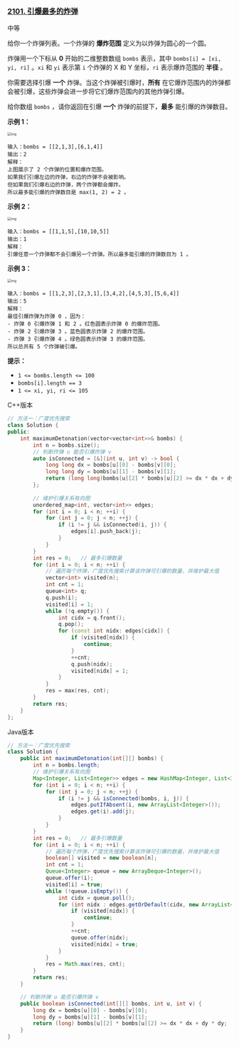 ### [2101. 引爆最多的炸弹](https://leetcode.cn/problems/detonate-the-maximum-bombs/)

中等 

给你一个炸弹列表。一个炸弹的 **爆炸范围** 定义为以炸弹为圆心的一个圆。

炸弹用一个下标从 **0** 开始的二维整数数组 `bombs` 表示，其中 `bombs[i] = [xi, yi, ri]` 。`xi` 和 `yi` 表示第 `i` 个炸弹的 X 和 Y 坐标，`ri` 表示爆炸范围的 **半径** 。

你需要选择引爆 **一个** 炸弹。当这个炸弹被引爆时，**所有** 在它爆炸范围内的炸弹都会被引爆，这些炸弹会进一步将它们爆炸范围内的其他炸弹引爆。

给你数组 `bombs` ，请你返回在引爆 **一个** 炸弹的前提下，**最多** 能引爆的炸弹数目。

**示例 1：**

<img src="https://assets.leetcode.com/uploads/2021/11/06/desmos-eg-3.png" alt="img" style="zoom: 50%;" />

```
输入：bombs = [[2,1,3],[6,1,4]]
输出：2
解释：
上图展示了 2 个炸弹的位置和爆炸范围。
如果我们引爆左边的炸弹，右边的炸弹不会被影响。
但如果我们引爆右边的炸弹，两个炸弹都会爆炸。
所以最多能引爆的炸弹数目是 max(1, 2) = 2 。
```

**示例 2：**

<img src="https://assets.leetcode.com/uploads/2021/11/06/desmos-eg-2.png" alt="img" style="zoom:50%;" />

```
输入：bombs = [[1,1,5],[10,10,5]]
输出：1
解释：
引爆任意一个炸弹都不会引爆另一个炸弹。所以最多能引爆的炸弹数目为 1 。
```

**示例 3：**

<img src="https://assets.leetcode.com/uploads/2021/11/07/desmos-eg1.png" alt="img" style="zoom:50%;" />

```
输入：bombs = [[1,2,3],[2,3,1],[3,4,2],[4,5,3],[5,6,4]]
输出：5
解释：
最佳引爆炸弹为炸弹 0 ，因为：
- 炸弹 0 引爆炸弹 1 和 2 。红色圆表示炸弹 0 的爆炸范围。
- 炸弹 2 引爆炸弹 3 。蓝色圆表示炸弹 2 的爆炸范围。
- 炸弹 3 引爆炸弹 4 。绿色圆表示炸弹 3 的爆炸范围。
所以总共有 5 个炸弹被引爆。
```

**提示：**

- `1 <= bombs.length <= 100`
- `bombs[i].length == 3`
- `1 <= xi, yi, ri <= 105`

C++版本

```c++
// 方法一：广度优先搜索
class Solution {
public:
    int maximumDetonation(vector<vector<int>>& bombs) {
        int n = bombs.size();
        // 判断炸弹 u 能否引爆炸弹 v
        auto isConnected = [&](int u, int v) -> bool {
            long long dx = bombs[u][0] - bombs[v][0];
            long long dy = bombs[u][1] - bombs[v][1];
            return (long long)bombs[u][2] * bombs[u][2] >= dx * dx + dy * dy;
        };
        
        // 维护引爆关系有向图
        unordered_map<int, vector<int>> edges;
        for (int i = 0; i < n; ++i) {
            for (int j = 0; j < n; ++j) {
                if (i != j && isConnected(i, j)) {
                    edges[i].push_back(j);
                }
            }
        }
        int res = 0;   // 最多引爆数量
        for (int i = 0; i < n; ++i) {
            // 遍历每个炸弹，广度优先搜索计算该炸弹可引爆的数量，并维护最大值
            vector<int> visited(n);
            int cnt = 1;
            queue<int> q;
            q.push(i);
            visited[i] = 1;
            while (!q.empty()) {
                int cidx = q.front();
                q.pop();
                for (const int nidx: edges[cidx]) {
                    if (visited[nidx]) {
                        continue;
                    }
                    ++cnt;
                    q.push(nidx);
                    visited[nidx] = 1;
                }
            }
            res = max(res, cnt);
        }
        return res;
    }
};
```

Java版本

```java
// 方法一：广度优先搜索
class Solution {
    public int maximumDetonation(int[][] bombs) {
        int n = bombs.length;
        // 维护引爆关系有向图
        Map<Integer, List<Integer>> edges = new HashMap<Integer, List<Integer>>();
        for (int i = 0; i < n; ++i) {
            for (int j = 0; j < n; ++j) {
                if (i != j && isConnected(bombs, i, j)) {
                    edges.putIfAbsent(i, new ArrayList<Integer>());
                    edges.get(i).add(j);
                }
            }
        }
        int res = 0;   // 最多引爆数量
        for (int i = 0; i < n; ++i) {
            // 遍历每个炸弹，广度优先搜索计算该炸弹可引爆的数量，并维护最大值
            boolean[] visited = new boolean[n];
            int cnt = 1;
            Queue<Integer> queue = new ArrayDeque<Integer>();
            queue.offer(i);
            visited[i] = true;
            while (!queue.isEmpty()) {
                int cidx = queue.poll();
                for (int nidx : edges.getOrDefault(cidx, new ArrayList<Integer>())) {
                    if (visited[nidx]) {
                        continue;
                    }
                    ++cnt;
                    queue.offer(nidx);
                    visited[nidx] = true;
                }
            }
            res = Math.max(res, cnt);
        }
        return res;
    }

    // 判断炸弹 u 能否引爆炸弹 v
    public boolean isConnected(int[][] bombs, int u, int v) {
        long dx = bombs[u][0] - bombs[v][0];
        long dy = bombs[u][1] - bombs[v][1];
        return (long) bombs[u][2] * bombs[u][2] >= dx * dx + dy * dy;
    }
}
```

